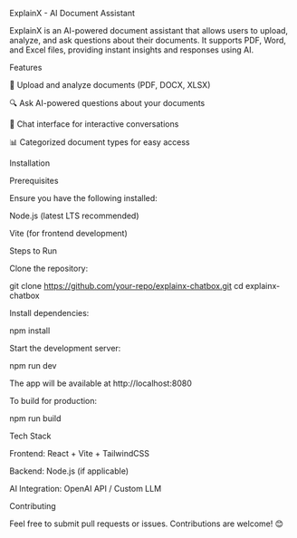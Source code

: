 ExplainX - AI Document Assistant

ExplainX is an AI-powered document assistant that allows users to upload, analyze, and ask questions about their documents. It supports PDF, Word, and Excel files, providing instant insights and responses using AI.

Features

📄 Upload and analyze documents (PDF, DOCX, XLSX)

🔍 Ask AI-powered questions about your documents

💬 Chat interface for interactive conversations

📊 Categorized document types for easy access

Installation

Prerequisites

Ensure you have the following installed:

Node.js (latest LTS recommended)

Vite (for frontend development)

Steps to Run

Clone the repository:

git clone https://github.com/your-repo/explainx-chatbox.git
cd explainx-chatbox

Install dependencies:

npm install

Start the development server:

npm run dev

The app will be available at http://localhost:8080

To build for production:

npm run build

Tech Stack

Frontend: React + Vite + TailwindCSS

Backend: Node.js (if applicable)

AI Integration: OpenAI API / Custom LLM

Contributing

Feel free to submit pull requests or issues. Contributions are welcome! 😊
